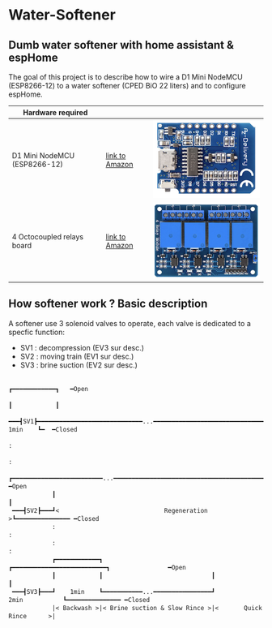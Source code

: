 # Water-Softener
## Dumb water softener with home assistant & espHome

The goal of this project is to describe how to wire a D1 Mini NodeMCU (ESP8266-12) to a water softener (CPED BiO 22 liters) and to configure espHome.

| Hardware required  |  |  |
| ------------- | ------------- | ------------- |
| D1 Mini NodeMCU (ESP8266-12)  | [link to Amazon](https://www.amazon.fr/gp/product/B01N9RXGHY/ref=pe_3044141_189395771_pd_te_s_qp_im?_encoding=UTF8&pd_rd_i=B01N9RXGHY&pd_rd_r=AZ70N9HMVFQYPZTPVFX5&pd_rd_w=o2N3j&pd_rd_wg=VCi3Y)  | ![](https://github.com/tom34/Water-Softener/blob/33341fb78fcdb5e3516713293c75eb1e442d207a/pics-small/NodeMCU%20-%20D1%20Mini-XS.png)|
| 4 Octocoupled relays board  | [link to Amazon](https://www.amazon.fr/gp/product/B078Q8S9S9/ref=ppx_yo_dt_b_search_asin_title?ie=UTF8&psc=1) | ![](https://github.com/tom34/Water-Softener/blob/c4f95d90308fbb6db4f89fb76a1948137767a7ac/pics-small/4%20relays%20module-XS.png)|

## How softener work ? Basic description 

A softener use 3 solenoid valves to operate, each valve is dedicated to a specfic function:
* SV1 : decompression (EV3 sur desc.)
* SV2 : moving train  (EV1 sur desc.)
* SV3 : brine suction (EV2 sur desc.)


```
                                                                                   ┏━━━━━━━━━━━━┓   ━Open
                                                                                   ┃            ┃
 ━━━┫SV1┣━━━━━━━━━━━━━━━━━━━━━━━━━━━━━...━━━━━━━━━━━━━━━━━━━━━━━━━━━━━━━━━━━━━━━━━━┛    1min    ┗━  ━Closed
                                                                                   :
                                                                                   : 
            ┏━━━━━━━━━━━━━━━━━━━━━━━━━...━━━━━━━━━━━━━━━━━━━━━━━━━━━━━━━━━━━━━━━━━━┓                ━Open
            ┃                                                                      ┃
 ━━━┫SV2┣━━━┛<                             Regeneration                           >┗━━━━━━━━━━━━━━━ ━Closed 
            :                                                                      : 
            :                                                                      :
            ┏━━━━━━━━━━━━┓                              ┏━━━━━━━━━━━━━━━━━━━━━━━━━━┓                ━Open
            ┃            ┃                              ┃                          ┃
 ━━━┫SV3┣━━━┛    1min    ┗━━━━━━━━━━━...━━━━━━━━━━━━━━━━┛           2min           ┗━━━━━━━━━━━━━━━ ━Closed 
            |< Backwash >|< Brine suction & Slow Rince >|<       Quick Rince      >|   
```


